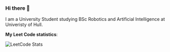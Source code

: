### Hi there 👋
I am a University Student studying BSc Robotics and Artificial Intelligence at Univeristy of Hull.

**My Leet Code statistics**:

![LeetCode Stats](https://leetcard.jacoblin.cool/AlexandrosBREW?theme=light&font=Walter%20Turncoat)

<!--
**AlexandrosBrew/AlexandrosBrew** is a ✨ _special_ ✨ repository because its `README.md` (this file) appears on your GitHub profile.

Here are some ideas to get you started:

- 🔭 I’m currently working on ...
- 🌱 I’m currently learning ...
- 👯 I’m looking to collaborate on ...
- 🤔 I’m looking for help with ...
- 💬 Ask me about ...
- 📫 How to reach me: ...
- 😄 Pronouns: ...
- ⚡ Fun fact: ...
-->
